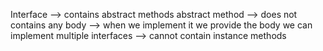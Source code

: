 Interface --> contains abstract methods
         abstract method --> does not contains any body --> when we implement it we provide the body 
         we can implement multiple interfaces 
         --> cannot contain instance methods 